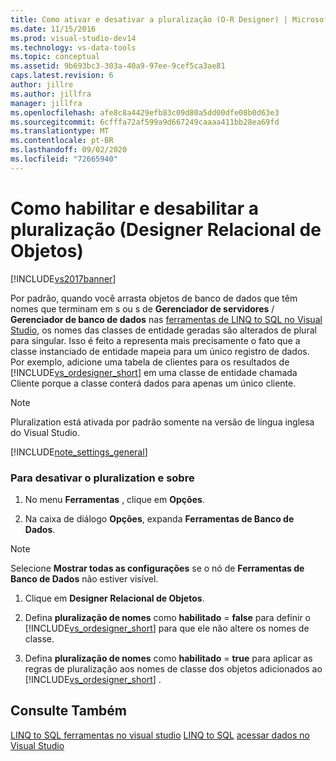 ```yaml
---
title: Como ativar e desativar a pluralização (O-R Designer) | Microsoft Docs
ms.date: 11/15/2016
ms.prod: visual-studio-dev14
ms.technology: vs-data-tools
ms.topic: conceptual
ms.assetid: 9b693bc3-303a-40a9-97ee-9cef5ca3ae81
caps.latest.revision: 6
author: jillre
ms.author: jillfra
manager: jillfra
ms.openlocfilehash: afe8c8a4429efb83c09d80a5dd00dfe08b0d63e3
ms.sourcegitcommit: 6cfffa72af599a9d667249caaaa411bb28ea69fd
ms.translationtype: MT
ms.contentlocale: pt-BR
ms.lasthandoff: 09/02/2020
ms.locfileid: "72665940"
---
```

# <a name="how-to-turn-pluralization-on-and-off-or-designer"></a>Como habilitar e desabilitar a pluralização (Designer Relacional de Objetos)
[!INCLUDE[vs2017banner](../includes/vs2017banner.md)]

Por padrão, quando você arrasta objetos de banco de dados que têm nomes que terminam em s ou s de **Gerenciador de servidores** / **Gerenciador de banco de dados** nas [ferramentas de LINQ to SQL no Visual Studio](../data-tools/linq-to-sql-tools-in-visual-studio2.md), os nomes das classes de entidade geradas são alterados de plural para singular. Isso é feito a representa mais precisamente o fato que a classe instanciado de entidade mapeia para um único registro de dados. Por exemplo, adicione uma tabela de clientes para os resultados de [!INCLUDE[vs_ordesigner_short](../includes/vs-ordesigner-short-md.md)] em uma classe de entidade chamada Cliente porque a classe conterá dados para apenas um único cliente.

> [!NOTE]
> Pluralization está ativada por padrão somente na versão de língua inglesa do Visual Studio.

 [!INCLUDE[note_settings_general](../includes/note-settings-general-md.md)]

### <a name="to-turn-pluralization-on-and-off"></a>Para desativar o pluralization e sobre

1. No menu **Ferramentas** , clique em **Opções**.

2. Na caixa de diálogo **Opções**, expanda **Ferramentas de Banco de Dados**.

> [!NOTE]
> Selecione **Mostrar todas as configurações** se o nó de **Ferramentas de Banco de Dados** não estiver visível.

1. Clique em **Designer Relacional de Objetos**.

2. Defina **pluralização de nomes** como **habilitado**  =  **false** para definir o [!INCLUDE[vs_ordesigner_short](../includes/vs-ordesigner-short-md.md)] para que ele não altere os nomes de classe.

3. Defina **pluralização de nomes** como **habilitado**  =  **true** para aplicar as regras de pluralização aos nomes de classe dos objetos adicionados ao [!INCLUDE[vs_ordesigner_short](../includes/vs-ordesigner-short-md.md)] .

## <a name="see-also"></a>Consulte Também
 [LINQ to SQL ferramentas no visual studio](../data-tools/linq-to-sql-tools-in-visual-studio2.md) [LINQ to SQL](https://msdn.microsoft.com/library/73d13345-eece-471a-af40-4cc7a2f11655) [acessar dados no Visual Studio](../data-tools/accessing-data-in-visual-studio.md)
